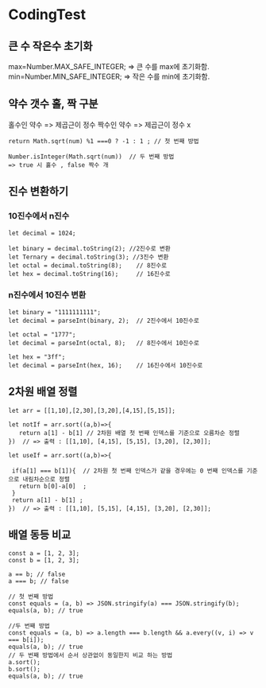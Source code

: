 # CodingTest
## 큰 수 작은수 초기화
max=Number.MAX_SAFE_INTEGER; => 큰 수를 max에 초기화함. 
min=Number.MIN_SAFE_INTEGER; => 작은 수를 min에 초기화함. 

## 약수 갯수 홀, 짝 구분
 홀수인 약수 => 제곱근이 정수 
 짝수인 약수 => 제곱근이 정수 x
 ```
return Math.sqrt(num) %1 ===0 ? -1 : 1 ; // 첫 번째 방법  
 ```
 ```
Number.isInteger(Math.sqrt(num))  // 두 번째 방법 
=> true 시 홀수 , false 짝수 개 
 ```

 ## 진수 변환하기
 ### 10진수에서 n진수
 ```
let decimal = 1024; 

let binary = decimal.toString(2); //2진수로 변환
let Ternary = decimal.toString(3); //3진수 변환
let octal = decimal.toString(8);	// 8진수로
let hex = decimal.toString(16);		// 16진수로
 ```

 ### n진수에서 10진수 변환
 ```
let binary = "1111111111";
let decimal = parseInt(binary, 2);	// 2진수에서 10진수로

let octal = "1777";
let decimal = parseInt(octal, 8);	// 8진수에서 10진수로

let hex = "3ff";
let decimal = parseInt(hex, 16);	// 16진수에서 10진수로
 ```


 ## 2차원 배열 정렬
 ```
 let arr = [[1,10],[2,30],[3,20],[4,15],[5,15]];
 
 let notIf = arr.sort((a,b)=>{
    return a[1] - b[1] // 2차원 배열 첫 번째 인덱스를 기준으로 오름차순 정렬 
 })  // => 출력 : [[1,10], [4,15], [5,15], [3,20], [2,30]];

 let useIf = arr.sort((a,b)=>{

  if(a[1] === b[1]){  // 2차원 첫 번째 인덱스가 같을 경우에는 0 번째 인덱스를 기준으로 내림차순으로 정렬
    return b[0]-a[0]  ;
  }
  return a[1] - b[1] ;
 })  // => 출력 : [[1,10], [5,15], [4,15], [3,20], [2,30]];
 ```

 ## 배열 동등 비교
 ```
const a = [1, 2, 3];
const b = [1, 2, 3];

a == b; // false
a === b; // false

// 첫 번째 방법
const equals = (a, b) => JSON.stringify(a) === JSON.stringify(b);
 equals(a, b); // true

 //두 번째 방법
 const equals = (a, b) => a.length === b.length && a.every((v, i) => v === b[i]); 
equals(a, b); // true
// 두 번째 방법에서 순서 상관없이 동일한지 비교 하는 방법
a.sort();
b.sort();
equals(a, b); // true
 ```